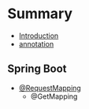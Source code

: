 # Summary

* [Introduction](README.md)
* [annotation](annotation.md)

## Spring Boot

* [@RequestMapping](/SpringBoot/requestmapping.md)
  * @GetMapping



